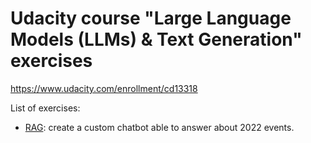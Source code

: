 # Udacity course "Large Language Models (LLMs) & Text Generation" exercises

https://www.udacity.com/enrollment/cd13318

List of exercises:
- [RAG](/.rag): create a custom chatbot able to answer about 2022 events.